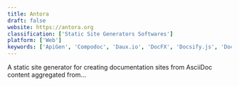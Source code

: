 ```yaml
---
title: Antora
draft: false 
website: https://antora.org
classification: ['Static Site Generators Softwares']
platform: ['Web']
keywords: ['ApiGen', 'Compodoc', 'Daux.io', 'DocFX', 'Docsify.js', 'Docuie', 'DoxyS', 'Doxygen', 'GitBook', 'MkDocs', 'NDoc', 'Presidium', 'Raneto', 'ReadTheDocs', 'Sandcastle', 'SkyDocs', 'Slate API Docs Generator', 'Wikitten', 'mdbook', 'phpDocumentor 2', 'swagger.io']
---
```

A static site generator for creating documentation sites from AsciiDoc content aggregated from...